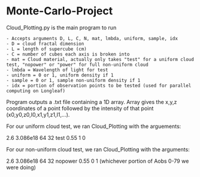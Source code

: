 # Monte-Carlo-Project
Cloud_Plotting.py is the main program to run

    - Accepts arguments D, L, C, N, mat, lmbda, uniform, sample, idx
    - D = cloud fractal dimension
    - L = length of supercube (cm)
    - C = number of cubes each axis is broken into
    - mat = Cloud material, actually only takes "test" for a uniform cloud test, "nopower" or "power" for full non-uniform cloud
    - lmbda = Wavelength of light for test
    - uniform = 0 or 1, uniform density if 1
    - sample = 0 or 1, sample non-uniform density if 1
    - idx = portion of observation points to be tested (used for parallel computing on Longleaf)
    
Program outputs a .txt file containing a 1D array. Array gives the x,y,z coordinates of a point followed by the intensity of that point (x0,y0,z0,I0,x1,y1,z1,I1,...).

For our uniform cloud test, we ran Cloud_Plotting with the arguements: 

2.6 3.086e18 64 32 test 0.55 1 0

For our non-uniform cloud test, we ran Cloud_Plotting with the arguments: 

2.6 3.086e18 64 32 nopower 0.55 0 1 (whichever portion of Aobs 0-79 we were doing)
